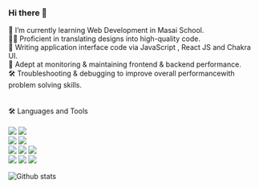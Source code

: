 ### Hi there 👋
<!--
**RaghavendraRD123/RaghavendraRD123** is a ✨ _special_ ✨ repository because its `README.md` (this file) appears on your GitHub profile.

Here are some ideas to get you started:

- 🔭 I’m currently working on ...
- 🌱 I’m currently learning ...
- 👯 I’m looking to collaborate on ...
- 🤔 I’m looking for help with ...
- 💬 Ask me about ...
- 📫 How to reach me: ...
- 😄 Pronouns: ...
- ⚡ Fun fact: ...
-->
🌱 I’m currently learning Web Development in Masai School. </br>
👩‍💻 Proficient in translating designs into high-quality code. </br>
📝 Writing application interface code via JavaScript , React JS and Chakra UI. </br>
🔎 Adept at monitoring & maintaining frontend & backend performance. </br>
🛠 Troubleshooting & debugging to improve overall performancewith problem solving skills. </br>
</br>
</br>
🛠  Languages and Tools </br></br>
<img src='https://camo.githubusercontent.com/26a2d44d15ce047495fe82e6f07d5546a18d229326c87837ace066d930ee7385/68747470733a2f2f696d672e736869656c64732e696f2f62616467652f2d48544d4c2d3333333333333f7374796c653d666c6174266c6f676f3d48544d4c35' />
<img src='https://camo.githubusercontent.com/c38a05ab57aea563f73ae6b4aad7f556faa734d4077a7b52a2081b41ce27da40/68747470733a2f2f696d672e736869656c64732e696f2f62616467652f2d4353532d3333333333333f7374796c653d666c6174266c6f676f3d43535333266c6f676f436f6c6f723d313537324236' />
<br/>
<img src='https://camo.githubusercontent.com/848defb760c0adff4362c04283f254f633ea8eff177c1640b209429d0e3d7627/68747470733a2f2f696d672e736869656c64732e696f2f62616467652f2d4a6176615363726970742d3333333333333f7374796c653d666c6174266c6f676f3d6a617661736372697074' />
<img src='https://camo.githubusercontent.com/b8f9baf34dfa59e5cf63be744777f8f01596535a4bcc1502df3cf39a71d41c23/68747470733a2f2f696d672e736869656c64732e696f2f62616467652f2d52656163742d3333333333333f7374796c653d666c6174266c6f676f3d7265616374' />
<br/>
<img src='https://camo.githubusercontent.com/7659585b1e4c20c318f170a540852bfdb675907e3f70d05dc29cf5bde1081250/68747470733a2f2f696d672e736869656c64732e696f2f62616467652f2d4e6f64652e6a732d3333333333333f7374796c653d666c6174266c6f676f3d6e6f64652e6a73' />
<img src='https://camo.githubusercontent.com/a12bb3586024869c60ac67e0d0f657c8f26449e389b4f80a22acd6c147cfe41b/68747470733a2f2f696d672e736869656c64732e696f2f62616467652f2d4d6f6e676f44422d3333333333333f7374796c653d666c6174266c6f676f3d6d6f6e676f6462266c696e6b3d68747470733a2f2f6769746875622e636f6d2f42526468616e616e69' />
<img src='https://camo.githubusercontent.com/4512f2663b491f5960d2e17436534a977246cf1141f0504455155d11df6aec18/68747470733a2f2f696d672e736869656c64732e696f2f62616467652f2d6a736f6e2d3333333333333f7374796c653d666c6174266c6f676f3d6a736f6e266c696e6b3d68747470733a2f2f6769746875622e636f6d2f42526468616e616e69' />
<br/>
<img src='https://camo.githubusercontent.com/3ea1c940cc08da19f16d17ca0c4704397dac1f12a1bb73f1174ae504c3e80a85/68747470733a2f2f696d672e736869656c64732e696f2f62616467652f2d4769742d3333333333333f7374796c653d666c6174266c6f676f3d676974' />
<img src='https://camo.githubusercontent.com/544426317a6c6226b7f6b3367232378ea367aa5001a41da4f302a77f9959909f/68747470733a2f2f696d672e736869656c64732e696f2f62616467652f2d4769744875622d3333333333333f7374796c653d666c6174266c6f676f3d676974687562' />
<img src='https://camo.githubusercontent.com/194ae9b0be9bfd4caedab16de320d3987f4c144112461590a206262d21eb769b/68747470733a2f2f696d672e736869656c64732e696f2f62616467652f2d56697375616c25323053747564696f253230436f64652d3333333333333f7374796c653d666c6174266c6f676f3d76697375616c2d73747564696f2d636f6465266c6f676f436f6c6f723d303037414343' />
<br/>

<!-- <img src='' />
<img src='' />
<img src='' /> -->
![Github stats](https://github-readme-stats.vercel.app/api?username=RaghavendraRD123&theme=radical)
